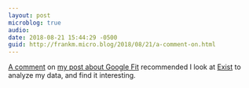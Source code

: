 ```yaml
---
layout: post
microblog: true
audio: 
date: 2018-08-21 15:44:29 -0500
guid: http://frankm.micro.blog/2018/08/21/a-comment-on.html
---
```

[A comment](https://micro.blog/Ron/816098) on [my post about Google Fit](http://frankmcpherson.blog/2018/08/21/google-is-releasing.html) recommended I look at [Exist](https://exist.io/) to analyze my data, and find it interesting. 
